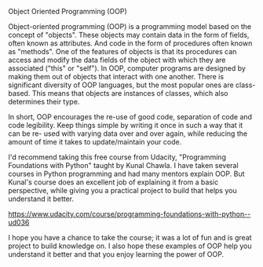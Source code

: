 Object Oriented Programming (OOP)

Object-oriented programming (OOP) is a programming model based on the concept 
of "objects". These objects may contain data in the form of fields, often known 
as attributes. And code in the form of procedures often known as "methods". One
of the features of objects is that its procedures can access and modify the data
fields of the object with which they are associated ("this" or "self"). In OOP, 
computer programs are designed by making them out of objects that interact with 
one another. There is significant diversity of OOP languages, but the most popular 
ones are class-based. This means that objects are instances of classes, which 
also determines their type.

In short, OOP encourages the re-use of good code, separation of code and code 
legibility. Keep things simple by writing it once in such a way that it can be re- 
used with varying data over and over again, while reducing the amount of time it 
takes to update/maintain your code. 

I'd recommend taking this free course from Udacity, "Programming Foundations with 
Python" taught by Kunal Chawla. I have taken several courses in Python programming 
and had many mentors explain OOP. But Kunal's course does an excellent job of 
explaining it from a basic perspective, while giving you a practical project to build 
that helps you understand it better. 

https://www.udacity.com/course/programming-foundations-with-python--ud036

I hope you have a chance to take the course; it was a lot of fun and is great project
to build knowledge on. I also hope these examples of OOP help you understand it better
and that you enjoy learning the power of OOP.
